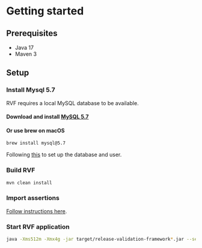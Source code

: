 # Getting started
## Prerequisites
- Java 17
- Maven 3

## Setup
### Install Mysql 5.7
RVF requires a local MySQL database to be available. 
#### Download and install [MySQL 5.7](https://dev.mysql.com/doc/refman/5.7/en/installing.html)
#### Or use brew on macOS
```bash
brew install mysql@5.7
```

Following [this](configuration-guide.md) to set up the database and user.

### Build RVF

```bash
mvn clean install
```

### Import assertions 
[Follow instructions here](importing-assertions.md).

### Start RVF application

```bash
java -Xms512m -Xmx4g -jar target/release-validation-framework*.jar --server.port=8081 --server.servlet.context-path=/api
```